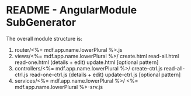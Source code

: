 # README - AngularModule SubGenerator

The overall module structure is:

1. router/<%= mdf.app.name.lowerPlural %>.js
2. views/<%= mdf.app.name.lowerPlural %>/
    create.html
    read-all.html
    read-one.html (details + edit)
    update.html [optional pattern]
3. controllers/<%= mdf.app.name.lowerPlural %>/
    create-ctrl.js
    read-all-ctrl.js
    read-one-ctrl.js (details + edit)
    update-ctrl.js [optional pattern]
4. services/<%= mdf.app.name.lowerPlural %>/
    <%= mdf.app.name.lowerPlural %>-srv.js